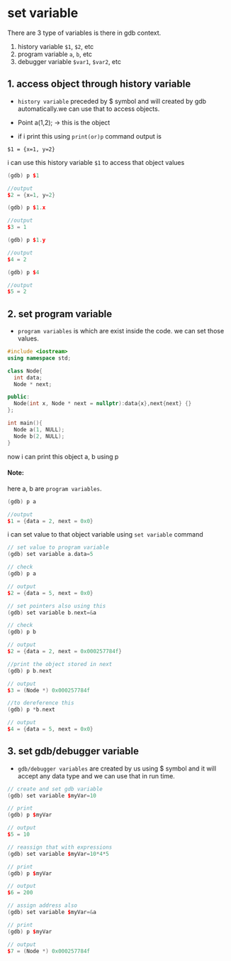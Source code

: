# set variable
There are 3 type of variables is there in gdb context.
1. history variable `$1`, `$2`, etc
2. program variable `a`, `b`, etc
3. debugger variable `$var1`, `$var2`, etc

## 1. access object through history variable 
- `history variable` preceded by $ symbol and will created by gdb automatically.we can use that to access objects.

- Point a(1,2);   -> this is the object
- if i print this using `print(or)p` command output is 
 
```
$1 = {x=1, y=2}
```  
i can use this history variable `$1` to access that object values

```c++
(gdb) p $1

//output
$2 = {x=1, y=2}

(gdb) p $1.x

//output
$3 = 1

(gdb) p $1.y

//output
$4 = 2

(gdb) p $4

//output
$5 = 2
```

## 2. set program variable
- `program variables` is which are exist inside the code. we can set those values.

```c++
#include <iostream>
using namespace std;

class Node{
  int data;
  Node * next;

public:
  Node(int x, Node * next = nullptr):data{x},next{next} {}
};

int main(){
  Node a(1, NULL);
  Node b(2, NULL);
}
```

now i can print this object a, b using p

#### Note:
here a, b are `program variables`.

```c++
(gdb) p a

//output
$1 = {data = 2, next = 0x0}
```

i can set value to that object variable using `set variable` command

```c++
// set value to program variable
(gdb) set variable a.data=5

// check 
(gdb) p a

// output
$2 = {data = 5, next = 0x0}
```

```c++
// set pointers also using this
(gdb) set variable b.next=&a

// check 
(gdb) p b

// output
$2 = {data = 2, next = 0x000257784f}
```

```c++
//print the object stored in next
(gdb) p b.next

// output
$3 = (Node *) 0x000257784f

//to dereference this
(gdb) p *b.next

// output
$4 = {data = 5, next = 0x0}
```

## 3. set gdb/debugger variable
- `gdb/debugger variables` are created by us using $ symbol and it will accept any data type and we can use that in run time.

```c++
// create and set gdb variable
(gdb) set variable $myVar=10

// print
(gdb) p $myVar

// output
$5 = 10
```

```c++
// reassign that with expressions
(gdb) set variable $myVar=10*4*5

// print
(gdb) p $myVar

// output
$6 = 200
```
```c++
// assign address also
(gdb) set variable $myVar=&a

// print
(gdb) p $myVar

// output
$7 = (Node *) 0x000257784f
```
